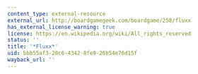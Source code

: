 ```yaml
---
content_type: external-resource
external_url: http://boardgamegeek.com/boardgame/258/fluxx
has_external_license_warning: true
license: https://en.wikipedia.org/wiki/All_rights_reserved
status: ''
title: '*Fluxx*'
uid: bbb55af3-20c6-4342-8fe9-26b54e76d15f
wayback_url: ''
---
```

